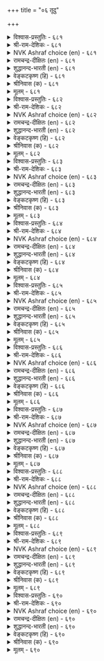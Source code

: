 +++
title = "०६ तूदु"

+++

<details><summary>विश्वास-प्रस्तुतिः - ६८१</summary>

अऩ्पुडैमै आऩ्ऱ कुडिप्पिऱत्तल् वेन्दवाम्  
पण्बुडैमै तूदुरैप्पाऩ् पण्बु। ६८१  
</details>

<details><summary>श्री-राम-देशिकः - ६८१</summary>

अधिकारः ६९. दौत्यम्  
बन्धुप्रीतिः कुलीनत्वं राजवाञ्छितसद्गुणाः ।  
अतैर्विशेषणैर्युक्तो दूतो भवितुमर्हति ॥ ६८१॥
</details>

<details><summary>NVK Ashraf choice (en) - ६८१</summary>

०६८१  
Kindliness, high birth, and a nature pleasing to kings  
Are the qualities of an envoy. *  
(Satguru Subramuniyaswami)  
</details>

<details><summary>रामचन्द्र-दीक्षितः (en) - ६८१</summary>

681\. aṉpu uṭaimai, āṉṟa kuṭippiṟattal, vēntu avām  
paṇpu uṭaimai,- tūtu uraippāṉ paṇpu.

681\. The characteristics of an ambassador are lovability, noble birth and other qualities which evoke the monarch’s respect.  
</details>

<details><summary>शुद्धानन्द-भारती (en) - ६८१</summary>

1\. அன்புடைமை ஆன்ற குடிப்பிறத்தல் வேந்தவாம்  
பண்புடைமை தூதுரைப்பான் பண்பு.  
Love, noble birth, good courtesy  
Pleasing kings mark true embassy.        681  
</details>

<details><summary>वेङ्कटकृष्ण (हि) - ६८१</summary>

681
स्नेहशीलता उच्चकुल, नृप-इच्छित आचार ।  
राज-दूत में चाहिये, यह उत्तम संस्कार ॥
</details>

<details><summary>श्रीनिवास (क) - ६८१</summary>

681. प्रीतियुळ्ळवनागिरुवुदु, तक्क वंशोद्भवनागिरुवुदु, अरसनु मॆच्चुव गुणगळन्नु पडॆदिरुवुदु- इवु
रायभारवन्नु नडॆसुववन लक्षणगळु.

</details>

<details><summary>मूलम् - ६८१</summary>

अऩ्पुडैमै आऩ्ऱ कुडिप्पिऱत्तल् वेन्दवाम्  
पण्बुडैमै तूदुरैप्पाऩ् पण्बु। ६८१  
</details>

<details><summary>विश्वास-प्रस्तुतिः - ६८२</summary>

अऩ्पऱिवु आराय्न्द सॊल्वऩ्मै तूदुरैप्पार्क्कु  
इऩ्ऱि यमैयाद मूऩ्ऱु। ६८२  
</details>

<details><summary>श्री-राम-देशिकः - ६८२</summary>

विमृश्य वाक्यकथनपाटवं ज्ञानमार्जवम् ।  
राजप्रीतिरिमे दूतो त्रयः स्वाभाविका गुणाः ॥ ६८२॥
</details>

<details><summary>NVK Ashraf choice (en) - ६८२</summary>

०६८२  
An envoy's three essentials  
Are loyalty, intelligence and sagacious speech.  
(P.S. Sundaram)  
</details>

<details><summary>रामचन्द्र-दीक्षितः (en) - ६८२</summary>

682\. aṉpu, aṟivu, ārāynta colvaṉmai-tūtu uraippārkku  
iṉṟiyamaiyāta mūṉṟu.

682\. Love, wisdom, ability to talk with full knowledge, are the three indispensable qualities of an ambassador.  
</details>

<details><summary>शुद्धानन्द-भारती (en) - ६८२</summary>

2\. அன்பறிவு ஆராய்ந்த சொல்வன்மை தூதுரைப்பார்க்கு  
இன்றி யமையாத மூன்று.  
Envoys must bear love for their prince  
Knowledge and learned eloquence.        682  
</details>

<details><summary>वेङ्कटकृष्ण (हि) - ६८२</summary>

682
प्रेम बुद्धिमानी तथा, वाक्शक्ति सविवेक ।  
ये तीनों अनिवार्य हैं, राजदूत को एक ॥
</details>

<details><summary>श्रीनिवास (क) - ६८२</summary>

682. प्रीति, (तन्न व्यवहारदल्लि) अरिवु, विचारमाडि आडुव मातुगारिकॆ- इवु मूरु दूतनल्लि अनिवार्यवाद गुणगळु.

</details>

<details><summary>मूलम् - ६८२</summary>

अऩ्पऱिवु आराय्न्द सॊल्वऩ्मै तूदुरैप्पार्क्कु  
इऩ्ऱि यमैयाद मूऩ्ऱु। ६८२  
</details>

<details><summary>विश्वास-प्रस्तुतिः - ६८३</summary>

नूलारुळ् नूल्वल्लऩ् आगुदल् वेलारुळ्  
वॆऩ्ऱि विऩैयुरैप्पाऩ् पण्बु। ६८३  
</details>

<details><summary>श्री-राम-देशिकः - ६८३</summary>

निजराजजयोपायकथनं परभूपतौ ।  
दूतस्य लक्षणं नीतिशास्त्रज्ञत्वं निगद्यते ॥ ६८३॥
</details>

<details><summary>NVK Ashraf choice (en) - ६८३</summary>

०६८३  
An envoy should be a scholar among the learned  
To succeed among the powerful.  
(P.S. Sundaram), (N.V.K. Ashraf)  
</details>

<details><summary>रामचन्द्र-दीक्षितः (en) - ६८३</summary>

683\. nūlāruḷ nūl vallaṉ ākutal-vēlāruḷ  
veṉṟi viṉai uraippāṉ paṇpu.

683\. A skilful ambassador who wishes to gain his mission among other monarchs wielding the spear must be more learned than the learned.  
</details>

<details><summary>शुद्धानन्द-भारती (en) - ६८३</summary>

3\. நூலாருள் நூல்வல்லன் ஆகுதல் வேலாருள்  
வென்றி வினையுரைப்பான் பண்பு.  
Savant among savants, he pleads  
Before lanced king, triumphant words.        683  
</details>

<details><summary>वेङ्कटकृष्ण (हि) - ६८३</summary>

683
रिपु-नृप से जा जो करे, निज नृप की जय-बात ।  
लक्षण उसका वह रहे, विज्ञों में विख्यात ॥
</details>

<details><summary>श्रीनिवास (क) - ६८३</summary>

683. (दूतनादवनु) बेरॆ अरसरल्लिगॆ होगि तन्नरसन विजय साधनॆगळन्नु विशदपडिसुव जाण्मॆयन्नु तोरुवुदरिन्द,
राज्य शास्त्र बल्लवरल्लॆ पण्डितनॆनिसिकॊळ्ळुत्तानॆ.

</details>

<details><summary>मूलम् - ६८३</summary>

नूलारुळ् नूल्वल्लऩ् आगुदल् वेलारुळ्  
वॆऩ्ऱि विऩैयुरैप्पाऩ् पण्बु। ६८३  
</details>

<details><summary>विश्वास-प्रस्तुतिः - ६८४</summary>

अऱिवुरु वाराय्न्द कल्विइम् मूऩ्ऱऩ्  
सॆऱिवुडैयाऩ् सॆल्ग विऩैक्कु। ६८४  
</details>

<details><summary>श्री-राम-देशिकः - ६८४</summary>

विमर्शसहिता विद्या रूपं स्वाभाविकी मतिः ।  
एतत्त्रितयसम्पन्नो दौत्यकर्म समाचरेत् ॥ ६८४॥
</details>

<details><summary>NVK Ashraf choice (en) - ६८४</summary>

०६८४  
Let him go on a mission who has these three:  
Wisdom, personality and scholarship. *  
(Satguru Subramuniyaswami), (P.S. Sundaram)  
</details>

<details><summary>रामचन्द्र-दीक्षितः (en) - ६८४</summary>

684\. aṟivu, uru, ārāynta kalvi, im mūṉṟaṉ  
ceṟivu uṭaiyāṉ celka, viṉaikku.

684\. Only those who have wisdom, personality and mature scholarship must be sent on a mission.  
</details>

<details><summary>शुद्धानन्द-भारती (en) - ६८४</summary>

4\. அறிவுரு ஆராய்ந்த கல்விஇம் மூன்றன்  
செறிவுடையான் செல்க வினைக்கு.  
Who has these three: good form, sense, lore  
Can act as bold ambassador.        684  
</details>

<details><summary>वेङ्कटकृष्ण (हि) - ६८४</summary>

684
दूत कार्य हित वह चले, जिसके रहें अधीन ।  
शिक्षा अनुसंधानयुत, बुद्धि, रूप ये तीन ॥
</details>

<details><summary>श्रीनिवास (क) - ६८४</summary>

684. (स्वाभाविक) अरिवु, आकर्षक नोट, सतत प्रयत्नदिन्द बन्द कलिकॆ- ई मूरर हॊन्दाणिकॆयुळ्ळवनु, दूदु हेळुव
कॆलसक्कॆ तॊडगबहुदु.

</details>

<details><summary>मूलम् - ६८४</summary>

अऱिवुरु वाराय्न्द कल्विइम् मूऩ्ऱऩ्  
सॆऱिवुडैयाऩ् सॆल्ग विऩैक्कु। ६८४  
</details>

<details><summary>विश्वास-प्रस्तुतिः - ६८५</summary>

तॊगच् चॊल्लित् तूवाद नीक्कि नगच्चॊल्लि  
नऩ्ऱि पयप्पदान् दूदु। ६८५  
</details>

<details><summary>श्री-राम-देशिकः - ६८५</summary>

ग्रथयित्वा बहून् शब्दानपशब्दानपोह्य च ।  
पत्युएमनोऽनुकूलं यो वक्ति दूतः स कथ्यते ॥ ६८५॥
</details>

<details><summary>NVK Ashraf choice (en) - ६८५</summary>

०६८५  
An envoy's words should be compact,  
Unoffending, pleasant and useful.  
(P.S. Sundaram)  
</details>

<details><summary>रामचन्द्र-दीक्षितः (en) - ६८५</summary>

685\. tokac colli, tūvāta nīkki, nakac colli,  
naṉṟi payappatu ām-tūtu.

685\. A good ambassador is he who can talk cogently and sweetly and who is not offensive even in saying things that are disagreeable.  
</details>

<details><summary>शुद्धानन्द-भारती (en) - ६८५</summary>

5\. தொகச்சொல்லித் தூவாத நீக்கி நகச்சொல்லி  
நன்றி பயப்பதாம் தூது.  
Not harsh, the envoy's winsome ways  
Does good by pleasant words concise.        685  
</details>

<details><summary>वेङ्कटकृष्ण (हि) - ६८५</summary>

685
पुरुष वचन को त्याग कर, करे समन्वित बात ।  
लाभ करे प्रिय बोल कर, वही दूत है ज्ञात ॥
</details>

<details><summary>श्रीनिवास (क) - ६८५</summary>

685. हॊरनाडिन अरसरिगॆ हेळुवुदन्नु सङ्ग्रहवागि, अहितवाद विषयगळन्नु बिट्टु, नगॆसूसुवन्तॆ हेळि तन्नरसनिगॆ
ऒळ्ळॆयदागुवन्तॆ माडुववने दूतनॆनिसिकॊळ्ळुवनु.

</details>

<details><summary>मूलम् - ६८५</summary>

तॊगच् चॊल्लित् तूवाद नीक्कि नगच्चॊल्लि  
नऩ्ऱि पयप्पदान् दूदु। ६८५  
</details>

<details><summary>विश्वास-प्रस्तुतिः - ६८६</summary>

कऱ्ऱुक्कण् अञ्जाऩ् सॆलच्चॊल्लिक् कालत्ताल्  
तक्कदु अऱिवदाम् तूदु। ६८६  
</details>

<details><summary>श्री-राम-देशिकः - ६८६</summary>

नितीज्ञाः स्फुटवक्ता च धैर्यवान् रिपुसन्निधौ ।  
कालानुकूलप्रज्ञावन् दूतः स्यात् शास्त्रसम्मतः ॥ ६८६॥
</details>

<details><summary>NVK Ashraf choice (en) - ६८६</summary>

०६८६  
An envoy should be well-read, fearless, persuasive,  
And know what fits the occasion. *  
(P.S. Sundaram), (M.S. Poornalingam Pillai)  
</details>

<details><summary>रामचन्द्र-दीक्षितः (en) - ६८६</summary>

686\. kaṟṟu, kaṇ añcāṉ, celac colli, kālattāl  
takkatu aṟivatu ām-tūtu.

686\. The envoy must be learned, fearless, persuasive and expedient.  
</details>

<details><summary>शुद्धानन्द-भारती (en) - ६८६</summary>

6\. கற்றுக்கண் அஞ்சான் செலச்சொல்லிக் காலத்தால்  
தக்கது அறிவதாம் தூது.  
Learned; fearless, the envoy tends  
Convincing words which time demands.        686  
</details>

<details><summary>वेङ्कटकृष्ण (हि) - ६८६</summary>

686
नीति सीख हर, हो निडर, कर प्रभावकर बात ।  
समयोचित जो जान ले, वही दूत है ज्ञात ॥
</details>

<details><summary>श्रीनिवास (क) - ६८६</summary>

686. (राजनीति मॊदलादुवुगळन्नु) कलितु, (हगॆगळ बिरुनोटक्कॆ) हॆदरदॆ, हेळुवुदन्नु मनमुट्टुवन्तॆ हेळि, कालक्कॆ
तक्क तिळुवळिकॆ हॊन्दिरुववने दूतनॆनिसिकॊळ्ळुवनु.

</details>

<details><summary>मूलम् - ६८६</summary>

कऱ्ऱुक्कण् अञ्जाऩ् सॆलच्चॊल्लिक् कालत्ताल्  
तक्कदु अऱिवदाम् तूदु। ६८६  
</details>

<details><summary>विश्वास-प्रस्तुतिः - ६८७</summary>

कडऩऱिन्दु कालङ् गरुदि इडऩऱिन्दु  
ऎण्णि उरैप्पाऩ् तलै। ६८७  
</details>

<details><summary>श्री-राम-देशिकः - ६८७</summary>

कर्तव्यार्थपरिज्ञाता तत्कृतौ देशकालवित् ।  
विमृश्य कथनीयार्थवक्ता स्याद् दूतसत्तमः ॥ ६८७॥
</details>

<details><summary>NVK Ashraf choice (en) - ६८७</summary>

०६८७  
The best know their mission, bide their time,  
Wait for the occasion and think before speaking.  
(N.V.K. Ashraf)  
</details>

<details><summary>रामचन्द्र-दीक्षितः (en) - ६८७</summary>

687\. kaṭaṉ aṟintu, kālam karuti, iṭaṉ aṟintu,  
eṇṇi, uraippāṉ talai.

687\. The best envoy states his case convincingly knowing his duty at the proper time and place.  
</details>

<details><summary>शुद्धानन्द-भारती (en) - ६८७</summary>

7\. கடனறிந்து காலம் கருதி இடனறிந்து  
எண்ணி உரைப்பான் தலை.  
Knowing duty time and place  
The envoy employs mature phrase.        687  
</details>

<details><summary>वेङ्कटकृष्ण (हि) - ६८७</summary>

687
स्थान समय कर्तव्य भी, इनका कर सुविचार ।  
बात करे जो सोच कर, उत्तम दूत निहार ॥
</details>

<details><summary>श्रीनिवास (क) - ६८७</summary>

687. तन्न कर्तव्यवन्नु चॆन्नागि बल्लवनागि, अदन्नु नॆरवेरिसलु तक्क कालवन्नु निरीक्षिसि, तक्क स्थळवन्नू बल्लवनागि,
विचारमाडि, दूत कार्यवन्नु नॆरवेरिस बल्लवनु दूतरल्लिये श्रेष्ठनॆनिसिकॊळ्ळुवनु.

</details>

<details><summary>मूलम् - ६८७</summary>

कडऩऱिन्दु कालङ् गरुदि इडऩऱिन्दु  
ऎण्णि उरैप्पाऩ् तलै। ६८७  
</details>

<details><summary>विश्वास-प्रस्तुतिः - ६८८</summary>

तूय्मै तुणैमै तुणिवुडैमै इम्मूऩ्ऱिऩ्  
वाय्मै वऴियुरैप्पाऩ् पण्बु। ६८८  
</details>

<details><summary>श्री-राम-देशिकः - ६८८</summary>

अर्थकामोष्वनासक्तिः सर्वदा साह्यकारिता ।  
मनोदार्ढ्य च दूतानां लक्षणं प्रोच्यते बुधैः ॥ ६८८॥
</details>

<details><summary>NVK Ashraf choice (en) - ६८८</summary>

०६८८  
A truthful messenger should have these three qualities:  
Goodness, friendliness and boldness.  
(N.V.K. Ashraf)  
</details>

<details><summary>रामचन्द्र-दीक्षितः (en) - ६८८</summary>

688\. tūymai, tuṇaimai, tuṇivu uṭaimai, im mūṉṟiṉ  
vāymai-vaḻi uraippāṉ paṇpu.

688\. The qualifications of a true envoy are morality, loyalty to his monarch and courage.  
</details>

<details><summary>शुद्धानन्द-भारती (en) - ६८८</summary>

8\. தூய்மை துணைமை துணிவுடைமை இம்மூன்றின்  
வாய்மை வழியுரைப்பான் பண்பு.  
The true envoy of three virtues  
Is pure helpful and bold in views.        688  
</details>

<details><summary>वेङ्कटकृष्ण (हि) - ६८८</summary>

688
शुद्ध आचरण संग-बल, तथा धैर्य ये तीन ।  
इनके ऊपर सत्यता, लक्षण दूत प्रवीण ॥
</details>

<details><summary>श्रीनिवास (क) - ६८८</summary>

688. शुद्धवाद नडतॆ, परर सहकार, विदॆगारिकॆ- ई मूरर वास्तवतॆयन्नु तिळिदिरुवुदे दूत कार्य माडुववन
लक्षणगळु.

</details>

<details><summary>मूलम् - ६८८</summary>

तूय्मै तुणैमै तुणिवुडैमै इम्मूऩ्ऱिऩ्  
वाय्मै वऴियुरैप्पाऩ् पण्बु। ६८८  
</details>

<details><summary>विश्वास-प्रस्तुतिः - ६८९</summary>

विडुमाऱ्ऱम् वेन्दर्क्कु उरैप्पाऩ् वडुमाऱ्ऱम्  
वाय्सेरा वऩ्क णवऩ्। ६८९  
</details>

<details><summary>श्री-राम-देशिकः - ६८९</summary>

देहवाक्यं प्रमाद्यापि न बूयोद्योऽरिसन्निधौ ।  
राजवार्तामन्यराज्ञि वक्तुं युक्तः स एव हि ॥ ६८९॥
</details>

<details><summary>NVK Ashraf choice (en) - ६८९</summary>

०६८९  
A king's herald will not even negligently  
Utter words that leave a stain.  
(P.S. Sundaram)  
</details>

<details><summary>रामचन्द्र-दीक्षितः (en) - ६८९</summary>

689\. viṭu māṟṟam vēntarkku uraippāṉ-vaṭu māṟṟam  
vāy cōrā vaṉkaṇavaṉ.

689\. He who does not falter even when faced with personal danger is fit to deliver his king’s message.  
</details>

<details><summary>शुद्धानन्द-भारती (en) - ६८९</summary>

9\. விடுமாற்றம் வேந்தர்க்கு உரைப்பான் வடுமாற்றம் -  
வாய்சோரா வன்க ணவன்.  
The envoy who ports the king's message  
Has flawless words and heart's courage.        689  
</details>

<details><summary>वेङ्कटकृष्ण (हि) - ६८९</summary>

689
नृप को जो संदेशवह, यों हो वह गुण-सिद्ध ।  
भूल चूक भी निंद्य वच, कहे न वह दृढ़-चित्त ॥
</details>

<details><summary>श्रीनिवास (क) - ६८९</summary>

689. दोषवुळ्ळ मातुगळन्नु बायितप्पियू हेळदिरुव निश्चलधोरणॆयुळ्ळवने अरसनु हेळिकळिसिद मातुगळन्नु
इतर अरसरिगॆ हेळलु समर्थनादवनु.

</details>

<details><summary>मूलम् - ६८९</summary>

विडुमाऱ्ऱम् वेन्दर्क्कु उरैप्पाऩ् वडुमाऱ्ऱम्  
वाय्सेरा वऩ्क णवऩ्। ६८९  
</details>

<details><summary>विश्वास-प्रस्तुतिः - ६९०</summary>

इऱुदि पयप्पिऩुम् ऎञ्जादु इऱैवऱ् कु  
उऱुदि पयप्पदाम् तूदु। ६९०  
</details>

<details><summary>श्री-राम-देशिकः - ६९०</summary>

शत्रुबाधामवाप्तोऽपि निर्भयः शत्रुमन्निधौ ।  
प्रतिप्रभाववक्ता यः तं दूतं ब्रुवते बुधाः ॥ ६९०॥
</details>

<details><summary>NVK Ashraf choice (en) - ६९०</summary>

०६९०  
A brave envoy braves his life to safeguard  
The ruler's interests at any cost. *  
(J. Narayanaswamy)  
</details>

<details><summary>रामचन्द्र-दीक्षितः (en) - ६९०</summary>

690\. iṟuti payappiṉum, eñcātu, iṟaivaṟku  
uṟuti payappatu ām-tūtu.

690\. A true envoy delivers his message even at the risk of death.  
</details>

<details><summary>शुद्धानन्द-भारती (en) - ६९०</summary>

10\. இறுதி பயப்பினும் எஞ்சாது இறைவர்க்கு  
உறுதி பயப்பதாம் தூது.  
Braving death the bold envoy  
Assures his king's safety and joy.        690  
</details>

<details><summary>वेङ्कटकृष्ण (हि) - ६९०</summary>

690
चाहे हो प्राणान्त भी, निज नृप का गुण-गान ।  
करता जो भय के बिना, दूत उसी को जान ॥
</details>

<details><summary>श्रीनिवास (क) - ६९०</summary>

690. तनगॆ (तन्न कॆलसदल्लि) सावु सम्भविसिदरू हॆदरदॆ, अरसनिगॆ ऒळ्ळॆयदु उण्टागुवन्तॆ माडुववने
दूतनॆनिसिकॊळ्ळुवनु.
</details>

<details><summary>मूलम् - ६९०</summary>

इऱुदि पयप्पिऩुम् ऎञ्जादु इऱैवऱ् कु  
उऱुदि पयप्पदाम् तूदु। ६९०  
</details>

